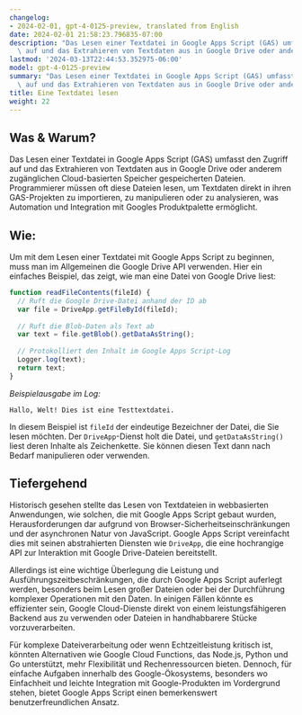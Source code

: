 ```yaml
---
changelog:
- 2024-02-01, gpt-4-0125-preview, translated from English
date: 2024-02-01 21:58:23.796835-07:00
description: "Das Lesen einer Textdatei in Google Apps Script (GAS) umfasst den Zugriff\
  \ auf und das Extrahieren von Textdaten aus in Google Drive oder anderem\u2026"
lastmod: '2024-03-13T22:44:53.352975-06:00'
model: gpt-4-0125-preview
summary: "Das Lesen einer Textdatei in Google Apps Script (GAS) umfasst den Zugriff\
  \ auf und das Extrahieren von Textdaten aus in Google Drive oder anderem\u2026"
title: Eine Textdatei lesen
weight: 22
---
```


## Was & Warum?

Das Lesen einer Textdatei in Google Apps Script (GAS) umfasst den Zugriff auf und das Extrahieren von Textdaten aus in Google Drive oder anderem zugänglichen Cloud-basierten Speicher gespeicherten Dateien. Programmierer müssen oft diese Dateien lesen, um Textdaten direkt in ihren GAS-Projekten zu importieren, zu manipulieren oder zu analysieren, was Automation und Integration mit Googles Produktpalette ermöglicht.

## Wie:

Um mit dem Lesen einer Textdatei mit Google Apps Script zu beginnen, muss man im Allgemeinen die Google Drive API verwenden. Hier ein einfaches Beispiel, das zeigt, wie man eine Datei von Google Drive liest:

```javascript
function readFileContents(fileId) {
  // Ruft die Google Drive-Datei anhand der ID ab
  var file = DriveApp.getFileById(fileId);
  
  // Ruft die Blob-Daten als Text ab
  var text = file.getBlob().getDataAsString();
  
  // Protokolliert den Inhalt im Google Apps Script-Log
  Logger.log(text);
  return text;
}
```

*Beispielausgabe im Log:*

```
Hallo, Welt! Dies ist eine Testtextdatei.
```

In diesem Beispiel ist `fileId` der eindeutige Bezeichner der Datei, die Sie lesen möchten. Der `DriveApp`-Dienst holt die Datei, und `getDataAsString()` liest deren Inhalte als Zeichenkette. Sie können diesen Text dann nach Bedarf manipulieren oder verwenden.

## Tiefergehend

Historisch gesehen stellte das Lesen von Textdateien in webbasierten Anwendungen, wie solchen, die mit Google Apps Script gebaut wurden, Herausforderungen dar aufgrund von Browser-Sicherheitseinschränkungen und der asynchronen Natur von JavaScript. Google Apps Script vereinfacht dies mit seinen abstrahierten Diensten wie `DriveApp`, die eine hochrangige API zur Interaktion mit Google Drive-Dateien bereitstellt.

Allerdings ist eine wichtige Überlegung die Leistung und Ausführungszeitbeschränkungen, die durch Google Apps Script auferlegt werden, besonders beim Lesen großer Dateien oder bei der Durchführung komplexer Operationen mit den Daten. In einigen Fällen könnte es effizienter sein, Google Cloud-Dienste direkt von einem leistungsfähigeren Backend aus zu verwenden oder Dateien in handhabbarere Stücke vorzuverarbeiten.

Für komplexe Dateiverarbeitung oder wenn Echtzeitleistung kritisch ist, könnten Alternativen wie Google Cloud Functions, das Node.js, Python und Go unterstützt, mehr Flexibilität und Rechenressourcen bieten. Dennoch, für einfache Aufgaben innerhalb des Google-Ökosystems, besonders wo Einfachheit und leichte Integration mit Google-Produkten im Vordergrund stehen, bietet Google Apps Script einen bemerkenswert benutzerfreundlichen Ansatz.
